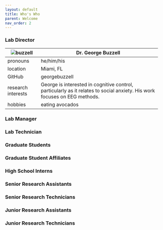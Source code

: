 ```yaml
---
layout: default
title: Who's Who
parent: Welcome
nav_order: 2
---
```


### Lab Director

| ![buzzell](https://raw.githubusercontent.com/NDCLab/wiki/main/docs/_assets/whos-who/buzzell.jpg) | Dr. George Buzzell |
| ---  | ---  |
| pronouns | he/him/his |
| location | Miami, FL |
| GitHub | georgebuzzell |
| research interests | George is interested in cognitive control, particularly as it relates to social anxiety. His work focuses on EEG methods. |
| hobbies | eating avocados |


### Lab Manager


### Lab Technician


### Graduate Students


### Graduate Student Affiliates


### High School Interns


### Senior Research Assistants


### Senior Research Technicians


### Junior Research Assistants


### Junior Research Technicians